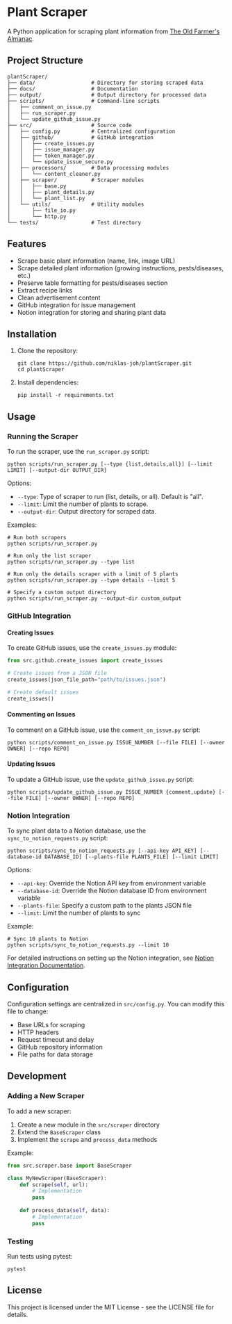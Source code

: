 # Plant Scraper

A Python application for scraping plant information from [The Old Farmer's Almanac](https://www.almanac.com/gardening/growing-guides).

## Project Structure

```
plantScraper/
├── data/                  # Directory for storing scraped data
├── docs/                  # Documentation
├── output/                # Output directory for processed data
├── scripts/               # Command-line scripts
│   ├── comment_on_issue.py
│   ├── run_scraper.py
│   └── update_github_issue.py
├── src/                   # Source code
│   ├── config.py          # Centralized configuration
│   ├── github/            # GitHub integration
│   │   ├── create_issues.py
│   │   ├── issue_manager.py
│   │   ├── token_manager.py
│   │   └── update_issue_secure.py
│   ├── processors/        # Data processing modules
│   │   └── content_cleaner.py
│   ├── scraper/           # Scraper modules
│   │   ├── base.py
│   │   ├── plant_details.py
│   │   └── plant_list.py
│   └── utils/             # Utility modules
│       ├── file_io.py
│       └── http.py
└── tests/                 # Test directory
```

## Features

- Scrape basic plant information (name, link, image URL)
- Scrape detailed plant information (growing instructions, pests/diseases, etc.)
- Preserve table formatting for pests/diseases section
- Extract recipe links
- Clean advertisement content
- GitHub integration for issue management
- Notion integration for storing and sharing plant data

## Installation

1. Clone the repository:
   ```
   git clone https://github.com/niklas-joh/plantScraper.git
   cd plantScraper
   ```

2. Install dependencies:
   ```
   pip install -r requirements.txt
   ```

## Usage

### Running the Scraper

To run the scraper, use the `run_scraper.py` script:

```
python scripts/run_scraper.py [--type {list,details,all}] [--limit LIMIT] [--output-dir OUTPUT_DIR]
```

Options:
- `--type`: Type of scraper to run (list, details, or all). Default is "all".
- `--limit`: Limit the number of plants to scrape.
- `--output-dir`: Output directory for scraped data.

Examples:
```
# Run both scrapers
python scripts/run_scraper.py

# Run only the list scraper
python scripts/run_scraper.py --type list

# Run only the details scraper with a limit of 5 plants
python scripts/run_scraper.py --type details --limit 5

# Specify a custom output directory
python scripts/run_scraper.py --output-dir custom_output
```

### GitHub Integration

#### Creating Issues

To create GitHub issues, use the `create_issues.py` module:

```python
from src.github.create_issues import create_issues

# Create issues from a JSON file
create_issues(json_file_path="path/to/issues.json")

# Create default issues
create_issues()
```

#### Commenting on Issues

To comment on a GitHub issue, use the `comment_on_issue.py` script:

```
python scripts/comment_on_issue.py ISSUE_NUMBER [--file FILE] [--owner OWNER] [--repo REPO]
```

#### Updating Issues

To update a GitHub issue, use the `update_github_issue.py` script:

```
python scripts/update_github_issue.py ISSUE_NUMBER {comment,update} [--file FILE] [--owner OWNER] [--repo REPO]
```

### Notion Integration

To sync plant data to a Notion database, use the `sync_to_notion_requests.py` script:

```
python scripts/sync_to_notion_requests.py [--api-key API_KEY] [--database-id DATABASE_ID] [--plants-file PLANTS_FILE] [--limit LIMIT]
```

Options:
- `--api-key`: Override the Notion API key from environment variable
- `--database-id`: Override the Notion database ID from environment variable
- `--plants-file`: Specify a custom path to the plants JSON file
- `--limit`: Limit the number of plants to sync

Example:
```
# Sync 10 plants to Notion
python scripts/sync_to_notion_requests.py --limit 10
```

For detailed instructions on setting up the Notion integration, see [Notion Integration Documentation](docs/notion_integration_readme.md).

## Configuration

Configuration settings are centralized in `src/config.py`. You can modify this file to change:

- Base URLs for scraping
- HTTP headers
- Request timeout and delay
- GitHub repository information
- File paths for data storage

## Development

### Adding a New Scraper

To add a new scraper:

1. Create a new module in the `src/scraper` directory
2. Extend the `BaseScraper` class
3. Implement the `scrape` and `process_data` methods

Example:
```python
from src.scraper.base import BaseScraper

class MyNewScraper(BaseScraper):
    def scrape(self, url):
        # Implementation
        pass
        
    def process_data(self, data):
        # Implementation
        pass
```

### Testing

Run tests using pytest:

```
pytest
```

## License

This project is licensed under the MIT License - see the LICENSE file for details.
